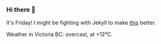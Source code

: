 ### Hi there :wave:

It's Friday! I might be fighting with Jekyll to make [this](https://swissclubtoronto.ca) better.

Weather in Victoria BC: overcast, at +12°C.
